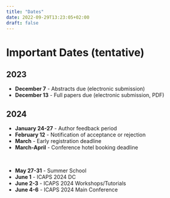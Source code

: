 ```yaml
---
title: "Dates"
date: 2022-09-29T13:23:05+02:00
draft: false
---
```


# Important Dates (tentative)

## 2023
- **December 7** - Abstracts due (electronic submission)
- **December 13** - Full papers due (electronic submission, PDF)

## 2024
- **January 24-27** - Author feedback period
- **February 12** - Notification of acceptance or rejection
- **March** - Early registration deadline
- **March-April** - Conference hotel booking deadline

<br />

- **May 27-31** - Summer School
- **June 1** - ICAPS 2024 DC
- **June 2-3** - ICAPS 2024 Workshops/Tutorials
- **June 4-6** - ICAPS 2024 Main Conference
